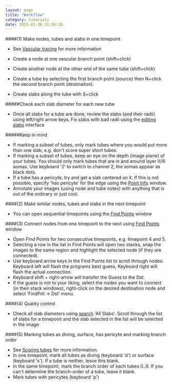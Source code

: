 ```yaml
---
layout: page
title: "Workflow"
category: tutorials
date: 2015-01-30 21:56:18
---
```



####(1) Make nodes, tubes and slabs in one timepoint

- See [Vascular tracing][5] for more information  

- Create a node at one vascular branch point (shift+click)
- Create another node at the other end of the same tube (shift+click)
- Create a tube by selecting the first branch point (source) then N+click the second branch point (destinaiton).
- Create slabs along the tube with S+click


#####Check each slab diameter for each new tube
- Once all slabs for a tube are done, review the slabs (and their radii) using left/right arrow keys. Fix slabs with bad radii using the [editing slabs][4] interface

#####Keep in mind
- If marking a subset of tubes, only mark tubes where you would put more than one slab, e.g. don't score super short tubes.  
- If marking a subset of tubes, keep an eye on the depth (image plane) of your tubes. You should only mark tubes that are in and around layer II/III somas. Use keyboard '2' to switch to channel 2, the somas appear as black dots.
- If a tube has a pericyte, try and get a slab centered on it. If this is not possible, specify 'has pericyte' for the edge using the [Point Info][3] window.  
- Annotate your images (using node and tube notes) with anything that is out of the ordinary or just cool.  


####(2) Make similar nodes, tubes and slabs in the next timepoint
- You can open sequential timepoints using the [Find Points][1] window

####(3) Connect nodes from one timepoint to the next using [Find Points][1] window
- Open FInd Points for two consecutive timepoints, e.g. timepoint 4 and 5.
- Selecting a row in the list in Find Points will open two stacks, snap the images to the same region and highlight the selected node (if they are connected).
- Use keyboard arrow keys in the Find Points list to scroll through nodes. Keyboard left will flash the programs best guess, Keyboard right will flash the actual connection.
- Keyboard shift + right-arrow will transfer the Guess to the Dst.
- If the guess is not to your liking, select the nodes you want to connect (in their stack windows), right-click on the desired destination node and select 'FindPnt -> Dst' menu. 

####(4) Quality control


- Check all slab diameters using [search][2] 'All Slabs'. Scroll through the list of slabs for a timepoint and the slab selected in the list will be selected in the image

####(5) Marking tubes as diving, surface, has pericyte and marking branch order

- See [Scoring tubes][6] for more information.
- In one timepoint, mark all tubes as diving (keyboard 'd') or surface (keyboard 's'). If a tube is neither, leave this blank.
- In the same timepoint, mark the branch order of each tubes 0..9. If you can't determine the branch-order of a tube, leave it blank.
- Mark tubes with pericytes (keyboard 'p')

[1]: /Vascular-Analysis/find-points/ "find-points"
[2]: /Vascular-Analysis/search/ "search"
[3]: /Vascular-Analysis/point-info/ "point-info"
[4]: /Vascular-Analysis/editing-slabs/ "editing-slabs"
[5]: /Vascular-Analysis/vascular-tracing/ "vascular-tracing"
[6]: /Vascular-Analysis/scoring-tubes/ "scoring-tubes"
